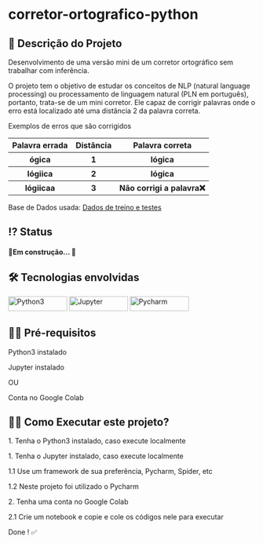  <!-- Explicação do projeto -->
<h1 align="left">corretor-ortografico-python</h1>
<h2 align="left"> 🧾 Descrição do Projeto</h2>
<p align="left"> Desenvolvimento de uma versão mini de um corretor ortográfico sem trabalhar com inferência.</p>
<p align="left">O projeto tem o objetivo de estudar os conceitos de NLP (natural language processing) ou processamento de linguagem natural (PLN em português), portanto, trata-se de um mini corretor. Ele capaz de corrigir palavras onde o erro está localizado até uma distância 2 da palavra correta. </p>
<p align="left">Exemplos de erros que são corrigidos</p>
<table>
	<tbody>
		<tr>
			<th>Palavra errada </th>
			<th> Distância </th>
			<th> Palavra correta </th>
		</tr>
		<tr>
			<th>ógica </th>
			<th> 1 </th>
			<th> lógica </th>
		</tr>
		<tr>
			<th>lógiica </th>
			<th> 2 </th>
			<th> lógica </th>
		</tr>
		<tr>
			<th>lógiicaa </th>
			<th> 3 </th>
			<th> Não corrigi a palavra❌  </th>
		</tr>
	</tbody>
</table>
<p align="left">Base de Dados usada: <a href="" target="_blank" align = "center">Dados de treino e testes </a> </p>
 <!-- Status do projeto -->
 <h2 align="left"> ⁉ Status </h2>
<h4 align="left"> 
 🚧Em construção... 🚧
</h4>


<!-- Indice -->
<!--<p align="center">
 <a href="#objetivo">Objetivo</a> •
 <a href="#roadmap">Roadmap</a> • 
 <a href="#tecnologias">Tecnologias</a> • 
 <a href="#contribuicao">Contribuição</a> • 
 <a href="#licenc-a">Licença</a> • 
 <a href="#autor">Autor</a>
</p>-->

<!-- Tecnologias envolvidas -->
<div align="left" class='container'>
	<h2 align="left"> 🛠 Tecnologias envolvidas</h2>
		<a href="https://www.python.org/" target="_blank" align = "left"> <img src="https://img.shields.io/badge/Python-3776AB?style=for-the-badge&logo=python&logoColor=white" width="120" height="30" alt="Python3" /></a>
		<a href="https://jupyter.org/" target="_blank" align = "left"> <img src="https://img.shields.io/badge/Jupyter-F37626.svg?&style=for-the-badge&logo=Jupyter&logoColor=white" width="120" height="30" alt="Jupyter" /></a>
		<a href="https://www.jetbrains.com/pt-br/pycharm/download/" target="_blank" align = "left"> <img src="https://img.shields.io/badge/pycharm-143?style=for-the-badge&logo=pycharm&logoColor=black&color=black&labelColor=green" width="120" height="30" alt="Pycharm" /></a>
	
</div>

<!-- Requirements -->
<div align="left" class='container'>
	<h2 align="left">👨‍💻 Pré-requisitos </h2>
	<p align="left">Python3 instalado</p>
  <p align="left">Jupyter instalado</p>
  	<p align="left">OU</p>
  	<p align="left">Conta no Google Colab</p>
</div>



<!-- How to execute -->
<div align="left" class='container'>
	<h2 align="left">🏃‍♀️ Como Executar este projeto? </h2>
	<p align="left"> 1. Tenha o Python3 instalado, caso execute localmente</p>
  	<p align="left"> 1. Tenha o Jupyter instalado, caso execute localmente</p>
  	<p align="left"> 1.1 Use um framework de sua preferência, Pycharm, Spider, etc</p>
	<p align="left"> 1.2 Neste projeto foi utilizado o Pycharm</p>
	<p align="left"> 2. Tenha uma conta no Google Colab</p>
	<p align="left"> 2.1 Crie um notebook e copie e cole os códigos nele para executar</p>
	<p align="left">Done ! ✅</p>
</div>

<!-- Resultados -->
<!-- Resultado API -->
<!-- <div align="center" class='container'>
	<h2 align="center"> ⚡ Alguns Resultados das Análises ⚡</h2>
</div>-->

<!-- Resultados parciais -->
<!-- <div align="left" class='result'>
	<h3 align="left"> ➡ Correlação das Vendas ⬅</h3>
	<img alt="#vendas" title="#vendas" src="./result_git/vendas.png" width=1200" height="600"/>
</div>-->
												 
